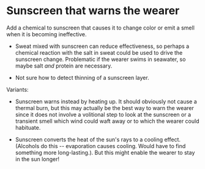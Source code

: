 Sunscreen that warns the wearer
=====================

Add a chemical to sunscreen that causes it to change color or emit a smell when it is becoming ineffective.

* Sweat mixed with sunscreen can reduce effectiveness, so perhaps a chemical reaction with the salt in
sweat could be used to drive the sunscreen change. Problematic if the wearer swims in seawater, so maybe salt *and*
protein are necessary.

* Not sure how to detect thinning of a sunscreen layer.

Variants:

* Sunscreen warns instead by heating up.  It should obviously not cause a thermal burn, but this may actually be the 
best way to warn the wearer since it does not involve a volitional step to look at the sunscreen or a transient smell
which wind could waft away or to which the wearer could habituate.

* Sunscreen converts the heat of the sun's rays to a cooling effect.  (Alcohols do this -- evaporation causes cooling.
Would have to find something more long-lasting.). But this might enable the wearer to stay in the sun longer!

